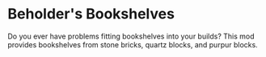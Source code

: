 # Beholder's Bookshelves

Do you ever have problems fitting bookshelves into your builds? This mod provides bookshelves from stone bricks, quartz blocks, and purpur blocks.
